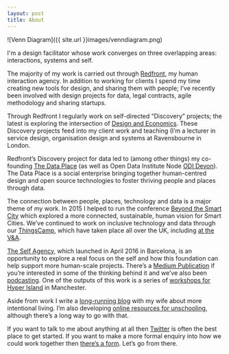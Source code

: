 ```yaml
---
layout: post
title: About
---
```

![Venn Diagram]({{ site.url }}images/venndiagram.png)

I'm a design facilitator whose work converges on three overlapping areas: interactions, systems and self.

The majority of my work is carried out through [Redfront](http://redfront.co.uk), my human interaction agency. In addition to working for clients I spend my time creating new tools for design, and sharing them with people; I’ve recently been involved with design projects for data, legal contracts, agile methodology and sharing startups.

Through Redfront I regularly work on self-directed “Discovery” projects; the latest is exploring the intersection of [Design and Economics](https://medium.com/design-and-economics). These Discovery projects feed into my client work and teaching (I’m a lecturer in service design, organisation design and systems at Ravensbourne in London.

Redfront’s Discovery project for data led to (among other things) my co-founding [The Data Place](https://thedata.place/) (as well as Open Data Institute Node [ODI Devon](http://devon.theodi.org)). The Data Place is a social enterprise bringing together human-centred design and open source technologies to foster thriving people and places through data.

The connection between people, places, technology and data is a major theme of my work. In 2015 I helped to run the conference [Beyond the Smart City](http://beyond.place/btsc15/) which explored a more connected, sustainable, human vision for Smart Cities. We’ve continued to work on inclusive technology and data through our [ThingsCamp](http://things.camp/), which have taken place all over the UK, including [at the V&A](https://medium.com/thingscamp/thingscamp-3-5-and-prototyping-what-matters-54f69c69c79f).

[The Self Agency](http://theself.agency), which launched in April 2016 in Barcelona, is an opportunity to explore a real focus on the self and how this foundation can help support more human-scale projects. There’s a [Medium Publication](https://published.theself.agency/) if you’re interested in some of the thinking behind it and we’ve also been [podcasting](https://soundcloud.com/the-self-agency). One of the outputs of this work is a series of [workshops for Hyper Island](https://medium.com/redfront/design-for-agency-at-hyper-island-34807f28726b) in Manchester.

Aside from work I write a [long-running blog](http://theminimallist.com) with my wife about more intentional living. I’m also developing [online resources for unschooling](http://learningoutsiders.com), although there’s a long way to go with that.

If you want to talk to me about anything at all then [Twitter](https://twitter.com/mistergough) is often the best place to get started. If you want to make a more formal enquiry into how we could work together then [there’s a form](http://mistergough.com/contact/). Let’s go from there.